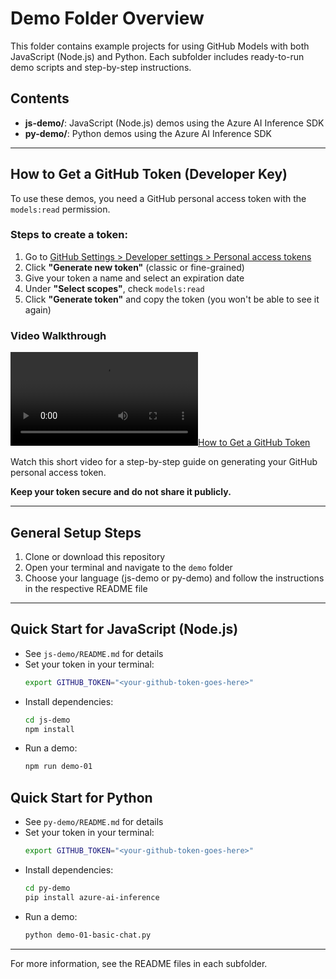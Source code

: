 # Demo Folder Overview

This folder contains example projects for using GitHub Models with both JavaScript (Node.js) and Python. Each subfolder includes ready-to-run demo scripts and step-by-step instructions.

## Contents
- **js-demo/**: JavaScript (Node.js) demos using the Azure AI Inference SDK
- **py-demo/**: Python demos using the Azure AI Inference SDK

---

## How to Get a GitHub Token (Developer Key)

To use these demos, you need a GitHub personal access token with the `models:read` permission.

### Steps to create a token:
1. Go to [GitHub Settings > Developer settings > Personal access tokens](https://github.com/settings/tokens)
2. Click **"Generate new token"** (classic or fine-grained)
3. Give your token a name and select an expiration date
4. Under **"Select scopes"**, check `models:read`
5. Click **"Generate token"** and copy the token (you won't be able to see it again)

### Video Walkthrough

[![How to Get a GitHub Token](../Images/demo_token_video.mov)](Images/demo_token_video.mov)

Watch this short video for a step-by-step guide on generating your GitHub personal access token.

**Keep your token secure and do not share it publicly.**

---

## General Setup Steps

1. Clone or download this repository
2. Open your terminal and navigate to the `demo` folder
3. Choose your language (js-demo or py-demo) and follow the instructions in the respective README file

---

## Quick Start for JavaScript (Node.js)
- See `js-demo/README.md` for details
- Set your token in your terminal:
  ```sh
  export GITHUB_TOKEN="<your-github-token-goes-here>"
  ```
- Install dependencies:
  ```sh
  cd js-demo
  npm install
  ```
- Run a demo:
  ```sh
  npm run demo-01
  ```

## Quick Start for Python
- See `py-demo/README.md` for details
- Set your token in your terminal:
  ```sh
  export GITHUB_TOKEN="<your-github-token-goes-here>"
  ```
- Install dependencies:
  ```sh
  cd py-demo
  pip install azure-ai-inference
  ```
- Run a demo:
  ```sh
  python demo-01-basic-chat.py
  ```

---

For more information, see the README files in each subfolder.
